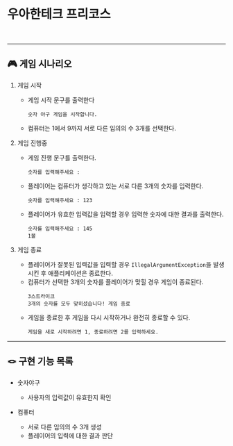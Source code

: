 
# 우아한테크 프리코스

<br>

---

## 🎮 게임 시나리오

1. 게임 시작
   - 게임 시작 문구를 출력한다
        ```
        숫자 야구 게임을 시작합니다.
        ```
   - 컴퓨터는 1에서 9까지 서로 다른 임의의 수 3개를 선택한다.
       
2. 게임 진행중
   - 게임 진행 문구를 출력한다.
        ```
        숫자를 입력해주세요 :
        ```
   - 플레이어는 컴퓨터가 생각하고 있는 서로 다른 3개의 숫자를 입력한다.
     ```
     숫자를 입력해주세요 : 123
     ``` 
   - 플레이어가 유효한 입력값을 입력할 경우 입력한 숫자에 대한 결과를 출력한다.
        ```
        숫자를 입력해주세요 : 145
        1볼
        ```

3. 게임 종료
   - 플레이어가 잘못된 입력값을 입력할 경우 `IllegalArgumentException`을 발생시킨 후 애플리케이션은 종료한다. 
   - 컴퓨터가 선택한 3개의 숫자를 플레이어가 맞힐 경우 게임이 종료된다.
     ```
     3스트라이크
     3개의 숫자를 모두 맞히셨습니다! 게임 종료
     ```
   - 게임을 종료한 후 게임을 다시 시작하거나 완전히 종료할 수 있다.
     ```
     게임을 새로 시작하려면 1, 종료하려면 2를 입력하세요.
     ```

---

## 🪢 구현 기능 목록
        
- 숫자야구 
  - 사용자의 입력값이 유효한지 확인
    
- 컴퓨터
  - 서로 다른 임의의 수 3개 생성
  - 플레이어의 입력에 대한 결과 판단
